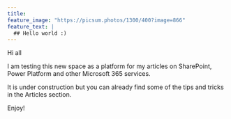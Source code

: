 ```yaml
---
title: 
feature_image: "https://picsum.photos/1300/400?image=866"
feature_text: |
  ## Hello world :)
---
```


Hi all

I am testing this new space as a platform for my articles on SharePoint, Power Platform and other Microsoft 365 services.

It is under construction but you can already find some of the tips and tricks in the Articles section.

Enjoy!
